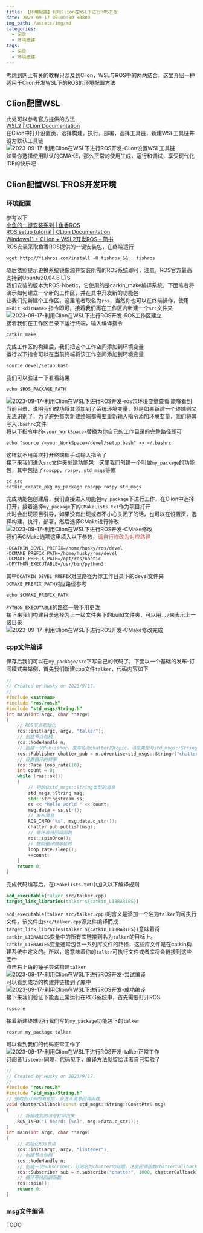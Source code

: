 ```yaml
---
title: 【环境配置】利用Clion在WSL下进行ROS开发
date: 2023-09-17 00:00:00 +0800
img_path: /assets/img/md
categories:
  - 记录
  - 环境搭建
tags:
  - 记录
  - 环境搭建
---
```

考虑到网上有关的教程只涉及到Clion，WSL与ROS中的两两结合，这里介绍一种适用于Clion开发WSL下的ROS的环境配置方法  
## Clion配置WSL  
此处可以参考官方提供的方法  
[WSL2 | CLion Documentation](https://www.jetbrains.com/help/clion/how-to-use-wsl-development-environment-in-product.html)  
在Clion中打开设置页，选择构建，执行，部署，选择工具链，新建WSL工具链并设为默认工具链  
![2023-09-17-利用Clion在WSL下进行ROS开发-Clion设置WSL工具链](2023-09-17-利用Clion在WSL下进行ROS开发-Clion设置WSL工具链.png)  
如果你选择使用默认的CMAKE，那么正常的使用生成，运行和调试，享受现代化IDE的快乐吧  
## Clion配置WSL下ROS开发环境
### 环境配置
参考以下  
[小鱼的一键安装系列 | 鱼香ROS](https://fishros.org.cn/forum/topic/20/%E5%B0%8F%E9%B1%BC%E7%9A%84%E4%B8%80%E9%94%AE%E5%AE%89%E8%A3%85%E7%B3%BB%E5%88%97?lang=zh-CN)  
[ROS setup tutorial | CLion Documentation](https://www.jetbrains.com/help/clion/ros-setup-tutorial.html#example)  
[Windows11 + CLion + WSL2开发ROS - 简书](https://www.jianshu.com/p/685cfab76c6f)  
ROS安装采取鱼香ROS提供的一键安装包，在终端运行  
````shell
wget http://fishros.com/install -O fishros && . fishros
````
随后依照提示更换系统镜像源并安装所需的ROS系统即可，注意，ROS官方最高支持到Ubuntu20.04.6 LTS  
我们安装的版本为ROS-Noetic，它使用的是carkin_make编译系统，下面笔者将演示如何建立一个新的工作区，并在其中开发新的功能包  
让我们先新建个工作区，这里笔者取名为`ros`，当然你也可以在终端操作，使用`mkdir <dirName>` 指令即可，接着我们再在工作区内新建一个`src`文件夹  
![2023-09-17-利用Clion在WSL下进行ROS开发-ROS工作区建立](2023-09-17-利用Clion在WSL下进行ROS开发-ROS工作区建立.png)  
接着我们在工作区目录下运行终端，输入编译指令  
```shell
catkin_make
```
完成工作区的构建后，我们把这个工作空间添加到环境变量  
运行以下指令可以在当前终端将该工作空间添加到环境变量  
```shell
source devel/setup.bash
```
我们可以验证一下看看结果
```shell
echo $ROS_PACKAGE_PATH
```
![2023-09-17-利用Clion在WSL下进行ROS开发-ros包环境变量查看](2023-09-17-利用Clion在WSL下进行ROS开发-ros包环境变量查看.png)
能够看到当前目录，说明我们成功将其添加到了系统环境变量，但是如果新建一个终端则又无法识别了，为了避免每次新建终端都需要重新输入指令添加环境变量，我们将其写入`.bashrc`文件  
将以下指令中的`<your_WorkSpace>`替换为你自己的工作目录的完整路径即可  
```shell
echo "source /<your_WorkSpace>/devel/setup.bash" >> ~/.bashrc
```
这样就不用每次打开终端都手动输入指令了  
接下来我们进入`src`文件夹创建功能包，这里我们创建一个叫做`my_package`的功能包，其中包括了`roscpp`，`rospy`，`std_msgs`等库  
```shell
cd src
catkin_create_pkg my_package roscpp rospy std_msgs
```
完成功能包创建后，我们直接进入功能包`my_package`下进行工作，在Clion中选择打开，接着选择`my_package`下的`CMakeLists.txt`作为项目打开   
此时会出现项目引导，如果没有出现或者不小心关闭了的话，也可以在设置页，选择构建，执行，部署，然后选择CMake进行修改  
![2023-09-17-利用Clion在WSL下进行ROS开发-CMake修改](2023-09-17-利用Clion在WSL下进行ROS开发-CMake修改.png)  
我们再CMake选项这里填入以下参数，<font color="#c0504d">请自行修改为对应路径</font>  
```text
-DCATKIN_DEVEL_PREFIX=/home/husky/ros/devel 
-DCMAKE_PREFIX_PATH=/home/husky/ros/devel 
-DCMAKE_PREFIX_PATH=/opt/ros/noetic 
-DPYTHON_EXECUTABLE=/usr/bin/python3
```
其中`DCATKIN_DEVEL_PREFIX`对应路径为你工作目录下的devel文件夹   
`DCMAKE_PREFIX_PATH`对应路径参考  
```shell
echo $CMAKE_PREFIX_PATH
```
`PYTHON_EXECUTABLE`的路径一般不用更改  
接下来我们构建目录选择为上一级文件夹下的build文件夹，可以用`../`来表示上一级目录  
![2023-09-17-利用Clion在WSL下进行ROS开发-CMake修改完成](2023-09-17-利用Clion在WSL下进行ROS开发-CMake修改完成.png)  
### cpp文件编译
保存后我们可以在`my_package/src`下写自己的代码了，下面以一个基础的发布-订阅模式来举例，首先我们新建cpp文件`talker`，代码内容如下  
```cpp
//  
// Created by Husky on 2023/9/17.  
//  
#include <sstream>  
#include "ros/ros.h"  
#include "std_msgs/String.h"  
int main(int argc, char **argv)  
{  
    // ROS节点初始化  
    ros::init(argc, argv, "talker");  
    // 创建节点句柄  
    ros::NodeHandle n;  
    // 创建一个Publisher，发布名为chatter的topic，消息类型为std_msgs::String  
    ros::Publisher chatter_pub = n.advertise<std_msgs::String>("chatter", 1000);  
    // 设置循环的频率  
    ros::Rate loop_rate(10);  
    int count = 0;  
    while (ros::ok())  
    {  
        // 初始化std_msgs::String类型的消息  
        std_msgs::String msg;  
        std::stringstream ss;  
        ss << "hello world " << count;  
        msg.data = ss.str();  
        // 发布消息  
        ROS_INFO("%s", msg.data.c_str());  
        chatter_pub.publish(msg);  
        // 循环等待回调函数  
        ros::spinOnce();  
        // 按照循环频率延时  
        loop_rate.sleep();  
        ++count;  
    }  
    return 0;  
}
```
完成代码编写后，在`CMakelists.txt`中加入以下编译规则
```cmake
add_executable(talker src/talker.cpp)
target_link_libraries(talker ${catkin_LIBRARIES})
```
`add_executable(talker src/talker.cpp)`的含义是添加一个名为`talker`的可执行文件，该文件由`src/talker.cpp`源文件编译而成  
`target_link_libraries(talker ${catkin_LIBRARIES})`意味着将`catkin_LIBRARIES`变量中的所有库链接到名为`talker`的目标上。`catkin_LIBRARIES`变量通常包含一系列库文件的路径，这些库文件是在catkin构建系统中定义的。所以，这意味着你的`talker`可执行文件或者库将会链接到这些库中   
点击右上角的锤子尝试构建`talker`  
![2023-09-17-利用Clion在WSL下进行ROS开发-尝试编译](2023-09-17-利用Clion在WSL下进行ROS开发-尝试编译.png)  
可以看到成功的构建并链接到了库中  
![2023-09-17-利用Clion在WSL下进行ROS开发-成功编译](2023-09-17-利用Clion在WSL下进行ROS开发-成功编译.png)  
接下来我们验证下能否正常运行在ROS系统中，首先需要打开ROS  
```shell
roscore
```
接着新建终端运行我们写的`my_package`功能包下的`talker`  
```shell
rosrun my_package talker
```
可以看到我们的代码正常工作了 
![2023-09-17-利用Clion在WSL下进行ROS开发-talker正常工作](2023-09-17-利用Clion在WSL下进行ROS开发-talker正常工作.png)  
订阅者`listener`同理，代码见下，编译方法就留给读者自己实验了    
```cpp
//  
// Created by Husky on 2023/9/17.  
//  
#include "ros/ros.h"  
#include "std_msgs/String.h"  
// 接收到订阅的消息后，会进入消息回调函数  
void chatterCallback(const std_msgs::String::ConstPtr& msg)  
{  
    // 将接收到的消息打印出来  
    ROS_INFO("I heard: [%s]", msg->data.c_str());  
}  
int main(int argc, char **argv)  
{  
    // 初始化ROS节点  
    ros::init(argc, argv, "listener");  
    // 创建节点句柄  
    ros::NodeHandle n;  
    // 创建一个Subscriber，订阅名为chatter的话题，注册回调函数chatterCallback  
    ros::Subscriber sub = n.subscribe("chatter", 1000, chatterCallback);  
    // 循环等待回调函数  
    ros::spin();  
    return 0;  
}
```
### msg文件编译
TODO